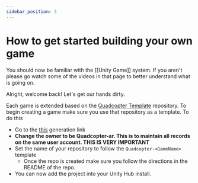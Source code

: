 ```yaml
---
sidebar_position: 3
---
```


# How to get started building your own game

You should now be familiar with the [[Unity Game]] system. If you aren't please go watch some of the videos in that page to better understand what is going on.

Alright, welcome back! Let's get our hands dirty.

Each game is extended based on the [Quadcopter  Template](https://github.com/quadcopter-ar/Quadcopter-Template) repository.  To begin creating a game make sure you use that repository as a template. To do this
- Go to the [this](https://github.com/quadcopter-ar/Quadcopter-Template/generate) generation link
- **Change the owner to be Quadcopter-ar. This is to maintain all records on the same user account. THIS IS VERY IMPORTANT**
- Set the name of your repository to follow the `Quadcopter-<GameName>` template
	- Once the repo is created make sure you follow the directions in the README of the repo.
- You can now add the project into your Unity Hub install.

